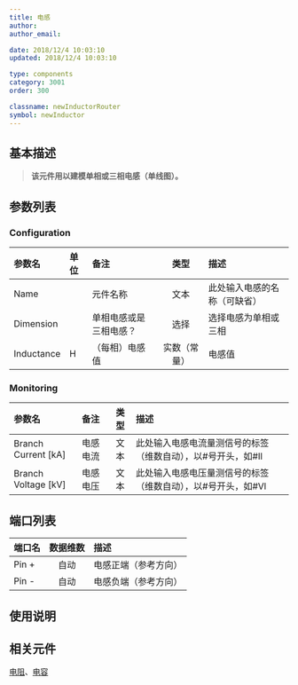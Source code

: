 ```yaml
---
title: 电感
author: 
author_email:

date: 2018/12/4 10:03:10
updated: 2018/12/4 10:03:10

type: components
category: 3001
order: 300

classname: newInductorRouter
symbol: newInductor
---
```

## 基本描述


> **该元件用以建模单相或三相电感（单线图）。**

## 参数列表
### Configuration
| 参数名 | 单位 | 备注 | 类型 | 描述 |
| :--- | :--- | :--- | :--: | :--- |
| Name |  | 元件名称 | 文本 | 此处输入电感的名称（可缺省） |
| Dimension |  | 单相电感或是三相电感？ | 选择 | 选择电感为单相或三相 |
| Inductance | H | （每相）电感值 | 实数（常量） | 电感值 |

### Monitoring
| 参数名 | 备注 | 类型 | 描述 |
| :--- | :--- | :--: | :--- |
| Branch Current \[kA\] | 电感电流 | 文本 | 此处输入电感电流量测信号的标签（维数自动），以#号开头，如#Il |
| Branch Voltage \[kV\] | 电感电压 | 文本 | 此处输入电感电压量测信号的标签（维数自动），以#号开头，如#Vl |


## 端口列表

| 端口名 | 数据维数 | 描述 |
| :--- | :--:  | :--- |
| Pin + | 自动 |电感正端（参考方向）|
| Pin - | 自动 |电感负端（参考方向）|

## 使用说明



## 相关元件

[电阻](../Resistor/index.md)、[电容](../CapacitorWithInitValue/index.md)